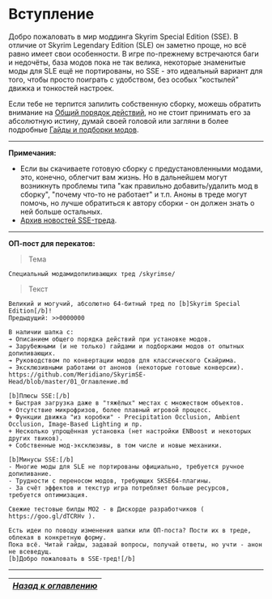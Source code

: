 # Вступление

Добро пожаловать в мир моддинга Skyrim Special Edition (SSE). В отличие от Skyrim Legendary Edition (SLE) он заметно проще, но всё равно имеет свои особенности. В игре по-прежнему встречаются баги и недочёты, база модов пока не так велика, некоторые знаменитые моды для SLE ещё не портированы, но SSE - это идеальный вариант для того, чтобы просто поиграть с удобством, без особых "костылей" движка и тонкостей настроек.

Если тебе не терпится запилить собственную сборку, можешь обратить внимание на [Общий порядок действий](01_Main_Info/03_Общий_порядок_действий.md), но не стоит принимать его за абсолютную истину, думай своей головой или загляни в более подробные [Гайды и подборки модов](01_Main_Info/04_Гайды_и_подборки_модов.md).

------

**Примечания:**

+ Если вы скачиваете готовую сборку с предустановленными модами, это, конечно, облегчит вам жизнь. Но в дальнейшем могут возникнуть проблемы типа "как правильно добавить/удалить мод в сборку", "почему что-то не работает" и т.п. Аноны в треде могут помочь, но лучше обратиться к автору сборки - он должен знать о ней больше остальных.
+ [Архив новостей SSE-треда](00_Resources/01_News_Archive.md).

------

**ОП-пост для перекатов:**

> Тема

```
Специальный модамидопиливающих тред /skyrimse/
```

> Текст

```
Великий и могучий, абсолютно 64-битный тред по [b]Skyrim Special Edition[/b]!
Предыдущий: >>0000000

В наличии шапка с:
➔ Описанием общего порядка действий при установке модов.
➔ Зарубежными (и не только) гайдами и подборками модов от опытных допиливающих.
➔ Руководством по конвертации модов для классического Скайрима.
➔ Эксклюзивными работами от анонов (некоторые готовые конверсии).
https://github.com/Meridiano/SkyrimSE-Head/blob/master/01_Оглавление.md

[b]Плюсы SSE:[/b]
+ Быстрая загрузка даже в "тяжёлых" местах с множеством объектов.
+ Отсутствие микрофризов, более плавный игровой процесс.
+ Функции движка "из коробки" - Precipitation Occlusion, Ambient Occlusion, Image-Based Lighting и пр.
+ Несколько упрощённая установка (нет настройки ENBoost и некоторых других твиков).
+ Собственные мод-эксклюзивы, в том числе и новые механики.

[b]Минусы SSE:[/b]
- Многие моды для SLE не портированы официально, требуется ручное допиливание.
- Трудности с переносом модов, требующих SKSE64-плагины.
- За счёт эффектов и текстур игра потребляет больше ресурсов, требуется оптимизация.

Свежие тестовые билды МО2 - в Дискорде разработчиков ( https://goo.gl/dTCRHv ).

Есть идеи по поводу изменения шапки или ОП-поста? Пости их в треде, облекая в конкретную форму.
Пока всё. Читай гайды, задавай вопросы, получай ответы, но учти - анон не всеведущ.
[b]Добро пожаловать в SSE-тред![/b]
```

------

|[*Назад к оглавлению*](01_Оглавление.md)|
|:---:|
